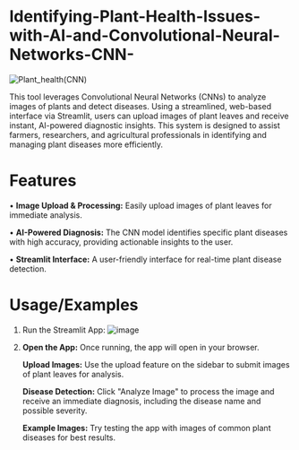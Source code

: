  # Identifying-Plant-Health-Issues-with-AI-and-Convolutional-Neural-Networks-CNN-
![Plant_health(CNN)](https://github.com/user-attachments/assets/5b5a63d8-d668-48c7-b457-a6b3c3ebc4af)

This tool leverages Convolutional Neural Networks (CNNs) to analyze images of plants and detect diseases. Using a streamlined, web-based interface via Streamlit, users can upload images of plant leaves and receive instant, AI-powered diagnostic insights. This system is designed to assist farmers, researchers, and agricultural professionals in identifying and managing plant diseases more efficiently.

# Features
• **Image Upload & Processing:** Easily upload images of plant leaves for immediate analysis.

• **AI-Powered Diagnosis:** The CNN model identifies specific plant diseases with high accuracy, providing actionable insights to the user.

• **Streamlit Interface:** A user-friendly interface for real-time plant disease detection.

# Usage/Examples
1. Run the Streamlit App:
![image](https://github.com/user-attachments/assets/b61e9bff-2ea4-4705-ad06-1ac35d6650c7)

2. **Open the App:** Once running, the app will open in your browser.

   **Upload Images:** Use the upload feature on the sidebar to submit images of plant leaves for analysis.

   **Disease Detection:** Click "Analyze Image" to process the image and receive an immediate diagnosis, including the disease name and possible severity.

   **Example Images:** Try testing the app with images of common plant diseases for best results.
